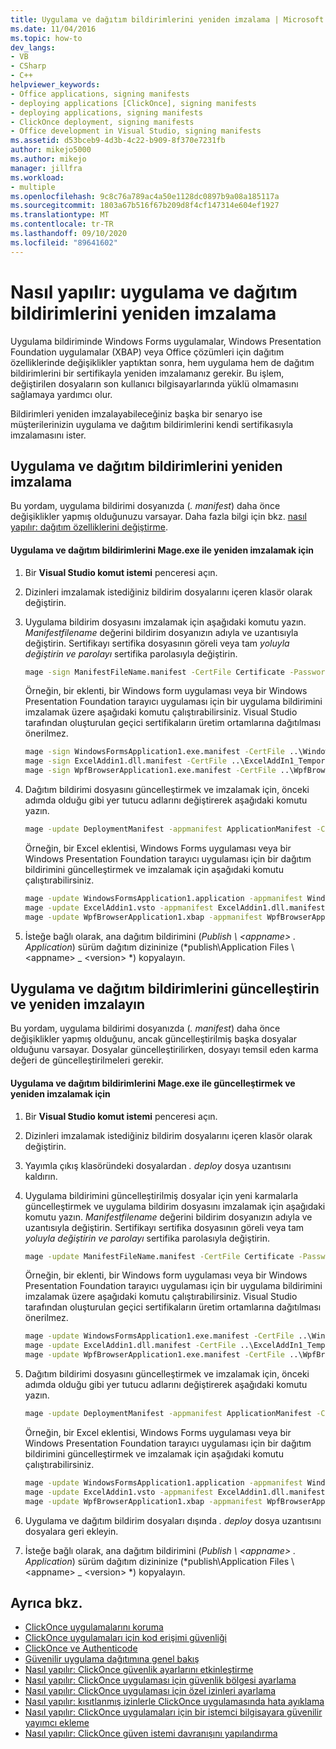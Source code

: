 ```yaml
---
title: Uygulama ve dağıtım bildirimlerini yeniden imzalama | Microsoft Docs
ms.date: 11/04/2016
ms.topic: how-to
dev_langs:
- VB
- CSharp
- C++
helpviewer_keywords:
- Office applications, signing manifests
- deploying applications [ClickOnce], signing manifests
- deploying applications, signing manifests
- ClickOnce deployment, signing manifests
- Office development in Visual Studio, signing manifests
ms.assetid: d53bceb9-4d3b-4c22-b909-8f370e7231fb
author: mikejo5000
ms.author: mikejo
manager: jillfra
ms.workload:
- multiple
ms.openlocfilehash: 9c8c76a789ac4a50e1128dc0897b9a08a185117a
ms.sourcegitcommit: 1803a67b516f67b209d8f4cf147314e604ef1927
ms.translationtype: MT
ms.contentlocale: tr-TR
ms.lasthandoff: 09/10/2020
ms.locfileid: "89641602"
---
```

# <a name="how-to-re-sign-application-and-deployment-manifests"></a>Nasıl yapılır: uygulama ve dağıtım bildirimlerini yeniden imzalama
Uygulama bildiriminde Windows Forms uygulamalar, Windows Presentation Foundation uygulamalar (XBAP) veya Office çözümleri için dağıtım özelliklerinde değişiklikler yaptıktan sonra, hem uygulama hem de dağıtım bildirimlerini bir sertifikayla yeniden imzalamanız gerekir. Bu işlem, değiştirilen dosyaların son kullanıcı bilgisayarlarında yüklü olmamasını sağlamaya yardımcı olur.

 Bildirimleri yeniden imzalayabileceğiniz başka bir senaryo ise müşterilerinizin uygulama ve dağıtım bildirimlerini kendi sertifikasıyla imzalamasını ister.

## <a name="re-sign-the-application-and-deployment-manifests"></a>Uygulama ve dağıtım bildirimlerini yeniden imzalama
 Bu yordam, uygulama bildirimi dosyanızda (*. manifest*) daha önce değişiklikler yapmış olduğunuzu varsayar. Daha fazla bilgi için bkz. [nasıl yapılır: dağıtım özelliklerini değiştirme](/previous-versions/cc442869(v=vs.110)).

#### <a name="to-re-sign-the-application-and-deployment-manifests-with-mageexe"></a>Uygulama ve dağıtım bildirimlerini Mage.exe ile yeniden imzalamak için

1. Bir **Visual Studio komut istemi** penceresi açın.

2. Dizinleri imzalamak istediğiniz bildirim dosyalarını içeren klasör olarak değiştirin.

3. Uygulama bildirim dosyasını imzalamak için aşağıdaki komutu yazın. *Manifestfilename* değerini bildirim dosyanızın adıyla ve uzantısıyla değiştirin. Sertifikayı sertifika dosyasının göreli veya tam *yoluyla değiştirin ve* *parolayı* sertifika parolasıyla değiştirin.

    ```cmd
    mage -sign ManifestFileName.manifest -CertFile Certificate -Password Password
    ```

     Örneğin, bir eklenti, bir Windows form uygulaması veya bir Windows Presentation Foundation tarayıcı uygulaması için bir uygulama bildirimini imzalamak üzere aşağıdaki komutu çalıştırabilirsiniz. Visual Studio tarafından oluşturulan geçici sertifikaların üretim ortamlarına dağıtılması önerilmez.

    ```cmd
    mage -sign WindowsFormsApplication1.exe.manifest -CertFile ..\WindowsFormsApplication1_TemporaryKey.pfx
    mage -sign ExcelAddin1.dll.manifest -CertFile ..\ExcelAddIn1_TemporaryKey.pfx
    mage -sign WpfBrowserApplication1.exe.manifest -CertFile ..\WpfBrowserApplication1_TemporaryKey.pfx
    ```

4. Dağıtım bildirimi dosyasını güncelleştirmek ve imzalamak için, önceki adımda olduğu gibi yer tutucu adlarını değiştirerek aşağıdaki komutu yazın.

    ```cmd
    mage -update DeploymentManifest -appmanifest ApplicationManifest -CertFile Certificate -Password Password
    ```

     Örneğin, bir Excel eklentisi, Windows Forms uygulaması veya bir Windows Presentation Foundation tarayıcı uygulaması için bir dağıtım bildirimini güncelleştirmek ve imzalamak için aşağıdaki komutu çalıştırabilirsiniz.

    ```cmd
    mage -update WindowsFormsApplication1.application -appmanifest WindowsFormsApplication1.exe.manifest -CertFile ..\WindowsFormsApplication1_TemporaryKey.pfx
    mage -update ExcelAddin1.vsto -appmanifest ExcelAddin1.dll.manifest -CertFile ..\ExcelAddIn1_TemporaryKey.pfx
    mage -update WpfBrowserApplication1.xbap -appmanifest WpfBrowserApplication1.exe.manifest -CertFile ..\WpfBrowserApplication1_TemporaryKey.pfx
    ```

5. İsteğe bağlı olarak, ana dağıtım bildirimini (*Publish \\ \<appname> . Application*) sürüm dağıtım dizininize (*publish\Application Files \\ \<appname> _ \<version> *) kopyalayın.

## <a name="update-and-re-sign-the-application-and-deployment-manifests"></a>Uygulama ve dağıtım bildirimlerini güncelleştirin ve yeniden imzalayın
 Bu yordam, uygulama bildirimi dosyanızda (*. manifest*) daha önce değişiklikler yapmış olduğunu, ancak güncelleştirilmiş başka dosyalar olduğunu varsayar. Dosyalar güncelleştirilirken, dosyayı temsil eden karma değeri de güncelleştirilmeleri gerekir.

#### <a name="to-update-and-re-sign-the-application-and-deployment-manifests-with-mageexe"></a>Uygulama ve dağıtım bildirimlerini Mage.exe ile güncelleştirmek ve yeniden imzalamak için

1. Bir **Visual Studio komut istemi** penceresi açın.

2. Dizinleri imzalamak istediğiniz bildirim dosyalarını içeren klasör olarak değiştirin.

3. Yayımla çıkış klasöründeki dosyalardan *. deploy* dosya uzantısını kaldırın.

4. Uygulama bildirimini güncelleştirilmiş dosyalar için yeni karmalarla güncelleştirmek ve uygulama bildirim dosyasını imzalamak için aşağıdaki komutu yazın. *Manifestfilename* değerini bildirim dosyanızın adıyla ve uzantısıyla değiştirin. Sertifikayı sertifika dosyasının göreli veya tam *yoluyla değiştirin ve* *parolayı* sertifika parolasıyla değiştirin.

    ```cmd
    mage -update ManifestFileName.manifest -CertFile Certificate -Password Password
    ```

     Örneğin, bir eklenti, bir Windows form uygulaması veya bir Windows Presentation Foundation tarayıcı uygulaması için bir uygulama bildirimini imzalamak üzere aşağıdaki komutu çalıştırabilirsiniz. Visual Studio tarafından oluşturulan geçici sertifikaların üretim ortamlarına dağıtılması önerilmez.

    ```cmd
    mage -update WindowsFormsApplication1.exe.manifest -CertFile ..\WindowsFormsApplication1_TemporaryKey.pfx
    mage -update ExcelAddin1.dll.manifest -CertFile ..\ExcelAddIn1_TemporaryKey.pfx
    mage -update WpfBrowserApplication1.exe.manifest -CertFile ..\WpfBrowserApplication1_TemporaryKey.pfx
    ```

5. Dağıtım bildirimi dosyasını güncelleştirmek ve imzalamak için, önceki adımda olduğu gibi yer tutucu adlarını değiştirerek aşağıdaki komutu yazın.

    ```cmd
    mage -update DeploymentManifest -appmanifest ApplicationManifest -CertFile Certificate -Password Password
    ```

     Örneğin, bir Excel eklentisi, Windows Forms uygulaması veya bir Windows Presentation Foundation tarayıcı uygulaması için bir dağıtım bildirimini güncelleştirmek ve imzalamak için aşağıdaki komutu çalıştırabilirsiniz.

    ```cmd
    mage -update WindowsFormsApplication1.application -appmanifest WindowsFormsApplication1.exe.manifest -CertFile ..\WindowsFormsApplication1_TemporaryKey.pfx
    mage -update ExcelAddin1.vsto -appmanifest ExcelAddin1.dll.manifest -CertFile ..\ExcelAddIn1_TemporaryKey.pfx
    mage -update WpfBrowserApplication1.xbap -appmanifest WpfBrowserApplication1.exe.manifest -CertFile ..\WpfBrowserApplication1_TemporaryKey.pfx
    ```

6. Uygulama ve dağıtım bildirim dosyaları dışında *. deploy* dosya uzantısını dosyalara geri ekleyin.

7. İsteğe bağlı olarak, ana dağıtım bildirimini (*Publish \\ \<appname> . Application*) sürüm dağıtım dizininize (*publish\Application Files \\ \<appname> _ \<version> *) kopyalayın.

## <a name="see-also"></a>Ayrıca bkz.
- [ClickOnce uygulamalarını koruma](../deployment/securing-clickonce-applications.md)
- [ClickOnce uygulamaları için kod erişimi güvenliği](../deployment/code-access-security-for-clickonce-applications.md)
- [ClickOnce ve Authenticode](../deployment/clickonce-and-authenticode.md)
- [Güvenilir uygulama dağıtımına genel bakış](../deployment/trusted-application-deployment-overview.md)
- [Nasıl yapılır: ClickOnce güvenlik ayarlarını etkinleştirme](../deployment/how-to-enable-clickonce-security-settings.md)
- [Nasıl yapılır: ClickOnce uygulaması için güvenlik bölgesi ayarlama](../deployment/how-to-set-a-security-zone-for-a-clickonce-application.md)
- [Nasıl yapılır: ClickOnce uygulaması için özel izinleri ayarlama](../deployment/how-to-set-custom-permissions-for-a-clickonce-application.md)
- [Nasıl yapılır: kısıtlanmış izinlerle ClickOnce uygulamasında hata ayıklama](securing-clickonce-applications.md)
- [Nasıl yapılır: ClickOnce uygulamaları için bir istemci bilgisayara güvenilir yayımcı ekleme](../deployment/how-to-add-a-trusted-publisher-to-a-client-computer-for-clickonce-applications.md)
- [Nasıl yapılır: ClickOnce güven istemi davranışını yapılandırma](../deployment/how-to-configure-the-clickonce-trust-prompt-behavior.md)